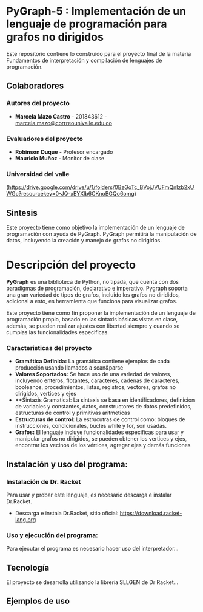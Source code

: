 # PyGraph-5 :  Implementación de un lenguaje de programación para grafos no dirigidos
Este repositorio contiene lo construido para el proyecto final de la materia Fundamentos de interpretación y compilación de lenguajes de programación.

## Colaboradores

### Autores del proyecto
+ **Marcela Mazo Castro** - 201843612 - marcela.mazo@corrreounivalle.edu.co

### Evaluadores del proyecto
+ **Robinson Duque** - Profesor encargado
+ **Mauricio Muñoz** - Monitor de clase

### Universidad del valle
(https://drive.google.com/drive/u/1/folders/0BzGoTc_BVojJVUFmQnIzb2xUWGc?resourcekey=0-JQ-xEYXlb6CKnoBGQo6omg)

## Sintesis
Este proyecto tiene como objetivo la implementación de un lenguaje de programación con ayuda de PyGraph. PyGraph permitirá la manipulación de datos, incluyendo la creación y manejo de grafos no dirigidos.


# Descripción del proyecto
**PyGraph** es una biblioteca de Python, no tipada, que cuenta con dos paradigmas de programación, declarativo e imperativo. Pygraph soporta una gran variedad de tipos de grafos, incluido los grafos no dirididos, adicional a esto, es herramienta que funciona para visualizar grafos.

Este proyecto tiene como fin proponer la implementación de un lenguaje de programación propio, basado en las sintaxis básicas vistas en clase, además, se pueden realizar ajustes con libertad siempre y cuando se cumplas las funcionalidades especificas.

### Caracteristicas del proyecto
- **Gramática Definida:** La gramática contiene ejemplos de cada producción usando llamados a scan&parse
- **Valores Soportados:** Se hace uso de una variedad de valores, incluyendo enteros, flotantes, caracteres, cadenas de caracteres, booleanos, procedimientos, listas, registros, vectores, grafos no dirigidos, vertices y ejes
- **Sintaxis Gramatical: La sintaxis se basa en identificadores, definicion de variables y constantes, datos, constructores de datos predefinidos, estructuras de control y primitivas aritmeticas
- **Estructuras de control:** La estrucutras de control como: bloques de instrucciones, condicionales, bucles while y for, son usadas.
- **Grafos:** El lenguaje incluye funcionalidades especificas para usar y manipular grafos no dirigidos, se pueden obtener los vertices y ejes, encontrar los vecinos de los vértices, agregar ejes y demás funciones

## Instalación y uso del programa:

### Instalación de Dr. Racket
Para usar y probar este lenguaje, es necesario descarga e instalar Dr.Racket.
- Descarga e instala Dr.Racket, sitio oficial: https://download.racket-lang.org

### Uso y ejecución del programa:
Para ejecutar el programa es necesario hacer uso del interpretador...

## Tecnología 
El proyecto se desarrolla utilizando la librería SLLGEN de Dr Racket...

## Ejemplos de uso
